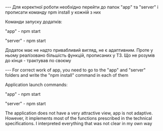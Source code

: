 --- Для коректної роботи необхідно перейти до папок "app" та "server" і прописати команду npm install у кожній з них

Команди запуску додатків:

"app" - npm start

"server" - npm start

Додаток має не надто привабливий вигляд, не є адаптивним. Проте у ньому реалізовано більшість функцій, прописаних у ТЗ.
Що не розумів до кінця - трактував по своєму

--- For correct work of app, you need to go to the "app" and "server" folders and write the "npm install" command in each of them

Application launch commands:

"app" - npm start

"server" - npm start

The application does not have a very attractive view, app is not adaptive. However, it implements most of the functions prescribed in the technical specifications.
I interpreted everything that was not clear in my own way
